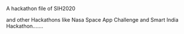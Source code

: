 A hackathon file of SIH2020

and other Hackathons like Nasa Space App Challenge and Smart India Hackathon.......
